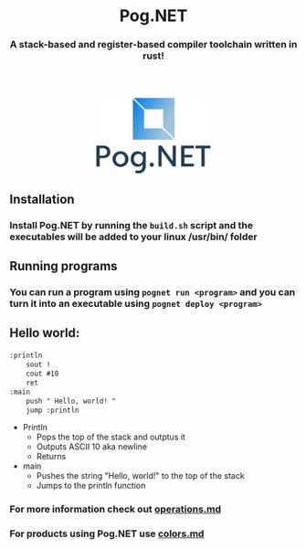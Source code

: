 <h1 align=center> Pog.NET
</h1>
<h3 align=center><b> A stack-based and register-based compiler toolchain written in rust!
</h3>
<br><br><p align="center">
 <img src="logo/vector/default-monochrome.svg" alt="drawing" width="200">
</p>
</b>

## Installation
### Install Pog.NET by running the `build.sh` script and the executables will be added to your linux /usr/bin/ folder
## Running programs
### You can run a program using `pognet run <program>` and you can turn it into an executable using `pognet deploy <program>`
## Hello world:

```
:println
    sout !
    cout #10
    ret
:main
    push " Hello, world! "
    jump :println
```
* Println
    * Pops the top of the stack and outptus it
    * Outputs ASCII 10 aka newline
    * Returns
* main
    * Pushes the string "Hello, world!" to the top of the stack
    * Jumps to the println function
### For more information check out [operations.md](./operations.md)
### For products using Pog.NET use [colors.md](./colors.md)